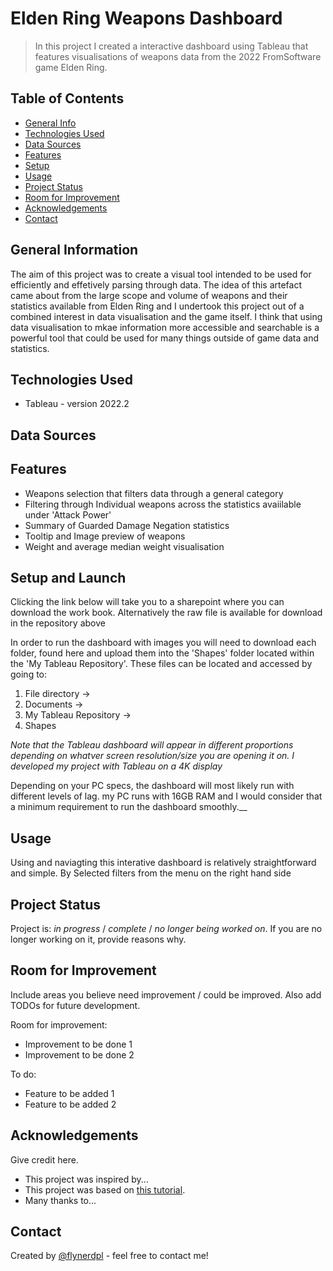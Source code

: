 # Elden Ring Weapons Dashboard
> In this project I created a interactive dashboard using Tableau that features visualisations of weapons data from the 2022 FromSoftware game Elden Ring. 


## Table of Contents
* [General Info](#general-information)
* [Technologies Used](#technologies-used)
* [Data Sources](#data-sources)
* [Features](#features)
* [Setup](#setup)
* [Usage](#usage)
* [Project Status](#project-status)
* [Room for Improvement](#room-for-improvement)
* [Acknowledgements](#acknowledgements)
* [Contact](#contact)
<!-- * [License](#license) -->


## General Information
The aim of this project was to create a visual tool intended to be used for efficiently and effetively parsing through data. The idea of this artefact came about from the large scope and volume of weapons and their statistics available from Elden Ring and I undertook this project out of a combined interest in data visualisation and the game itself. I think that using data visualisation to mkae information more accessible and searchable is a powerful tool that could be used for many things outside of game data and statistics.


## Technologies Used
- Tableau - version 2022.2


## Data Sources


## Features
- Weapons selection that filters data through a general category
- Filtering through Individual weapons across the statistics avaiilable under 'Attack Power'
- Summary of Guarded Damage Negation statistics
- Tooltip and Image preview of weapons
- Weight and average median weight visualisation 


## Setup and Launch
Clicking the link below will take you to a sharepoint where you can download the work book. Alternatively the raw file is available for download in the repository above

In order to run the dashboard with images you will need to download each folder, found here and upload them into the 'Shapes' folder located within the 'My Tableau Repository'. These files can be located and accessed by going to:
1. File directory ->
2. Documents ->
3. My Tableau Repository ->
4. Shapes 

_Note that the Tableau dashboard will appear in different proportions depending on whatver screen resolution/size you are opening it on. I developed my project with Tableau on a 4K display_

Depending on your PC specs, the dashboard will most likely run with different levels of lag. my PC runs with 16GB RAM and I would consider that a minimum requirement to run the dashboard smoothly.__


## Usage
Using and naviagting this interative dashboard is relatively straightforward and simple. By Selected filters from the menu on the right hand side 


## Project Status
Project is: _in progress_ / _complete_ / _no longer being worked on_. If you are no longer working on it, provide reasons why.


## Room for Improvement
Include areas you believe need improvement / could be improved. Also add TODOs for future development.

Room for improvement:
- Improvement to be done 1
- Improvement to be done 2

To do:
- Feature to be added 1
- Feature to be added 2


## Acknowledgements
Give credit here.
- This project was inspired by...
- This project was based on [this tutorial](https://www.example.com).
- Many thanks to...


## Contact
Created by [@flynerdpl](https://www.flynerd.pl/) - feel free to contact me!


<!-- Optional -->
<!-- ## License -->
<!-- This project is open source and available under the [... License](). -->

<!-- You don't have to include all sections - just the one's relevant to your project -->
